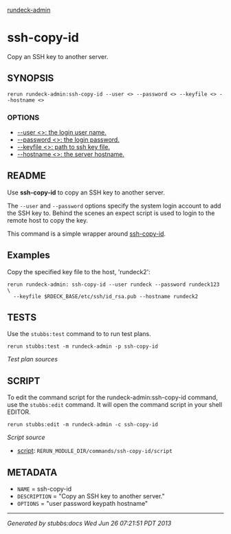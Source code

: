 [rundeck-admin](../../index.html)
# ssh-copy-id 

Copy an SSH key to another server.

## SYNOPSIS

    rerun rundeck-admin:ssh-copy-id --user <> --password <> --keyfile <> --hostname <>

### OPTIONS

* [    --user <>: the login user name.](../../options/user/index.html)
* [    --password <>: the login password.](../../options/password/index.html)
* [    --keyfile <>: path to ssh key file.](../../options/keypath/index.html)
* [    --hostname <>: the server hostname.](../../options/hostname/index.html)

## README

Use **ssh-copy-id** to copy an SSH key to another server.

The `--user` and `--password` options specify the system login account
to add the SSH key to. Behind the scenes an expect script is used
to login to the remote host to copy the key.

This command is a simple wrapper around [ssh-copy-id](http://linux.die.net/man/1/ssh-copy-id).

Examples
--------

Copy the specified key file to the host, 'rundeck2':

    rerun rundeck-admin: ssh-copy-id --user rundeck --password rundeck123 \
      --keyfile $RDECK_BASE/etc/ssh/id_rsa.pub --hostname rundeck2

## TESTS

Use the `stubbs:test` command to to run test plans.

    rerun stubbs:test -m rundeck-admin -p ssh-copy-id

*Test plan sources*



## SCRIPT

To edit the command script for the rundeck-admin:ssh-copy-id command, 
use the `stubbs:edit`
command. It will open the command script in your shell EDITOR.

    rerun stubbs:edit -m rundeck-admin -c ssh-copy-id

*Script source*

* [script](script.html): `RERUN_MODULE_DIR/commands/ssh-copy-id/script`

## METADATA

* `NAME` = ssh-copy-id
* `DESCRIPTION` = "Copy an SSH key to another server."
* `OPTIONS` = "user password keypath hostname"

----

*Generated by stubbs:docs Wed Jun 26 07:21:51 PDT 2013*

